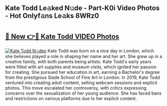 ## Kate Todd Le𝚊ked N𝚞de - Part-K0i Video Photos - Hot Onlyf𝚊ns Le𝚊ks 8WRz0

# <h2><a href="http://ab42978.deff.icu/?id=Kate+Todd">🔗 New 👉🔴 Kate Todd VIDEO Photos</a></h2>

[![Kate Todd N𝚞des](https://i.imgur.com/rIISA9y.gif)](http://ab42978.deff.icu/?id=Kate+Todd)
Kate Todd was born on a nice day in London, which she believes played a role in shaping her name and her art. She grew up in a creative family, with both parents being artists. Kate Todd's early years were filled with art supplies and museum visits, which ignited her passion for creating. She pursued her education in art, earning a Bachelor's degree from the prestigious Slade School of Fine Art in London. In 2019, Kate Todd ventured into creating adult content, selling webcam sessions and explicit photos. This move escalated her controversy, with critics expressing concerns over the sexualization of her young audience. She has faced bans and restrictions on various platforms due to her explicit content.
